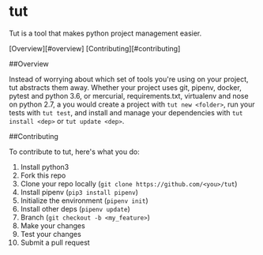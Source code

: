 tut
===

Tut is a tool that makes python project management easier.

[Overview][#overview]
[Contributing][#contributing]

##Overview

Instead of worrying about which set of tools you're using on your project, tut
abstracts them away. Whether your project uses git, pipenv, docker, pytest and
python 3.6, or mercurial, requirements.txt, virtualenv and nose on python 2.7, a
you would create a project with `tut new <folder>`, run your tests with `tut
test`, and install and manage your dependencies with `tut install <dep>` or `tut
update <dep>`. 


##Contributing

To contribute to tut, here's what you do:

1. Install python3
2. Fork this repo
3. Clone your repo locally (`git clone https://github.com/<you>/tut`)
4. Install pipenv (`pip3 install pipenv`)
5. Initialize the environment (`pipenv init`)
6. Install other deps (`pipenv update`)
7. Branch (`git checkout -b <my_feature>`)
8. Make your changes
9. Test your changes
10. Submit a pull request
